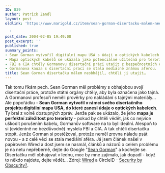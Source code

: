 ```yaml
---
ID: 839
author: Patrick Zandl
layout: post
oldlink: 'https://www.marigold.cz/item/sean-gorman-disertacku-malem-neobhajil-chteli-ji-utajit

  '
post_date: 2004-02-05 19:49:00
post_excerpt: ''
published: true
summary_points:
- Sean Gorman vytvořil digitální mapu USA s údaji o optických kabelech.
- Mapa optických kabelů se ukázala jako potenciálně užitečná pro teroristy.
- FBI a CIA chtěly Gormanovu disertační práci utajit z bezpečnostních důvodů.
- Gormanova kauza s disertační prací se stala mediálně známou aférou.
title: Sean Gorman disertačku málem neobhájil, chtěli ji utajit…
---
```


Tak tomu říkám pech. Sean Gorman měl problémy s obhajobou svojí disertační práce, protože státní orgány chtěly, aby byla označena jako tajná. A Gormanovi profesoři neměli prověrky pro nakládání s tajnými materiály... Ale popořádku - <STRONG>Sean Gorman vytvořil v rámci svého disertačního projektu digitální mapu USA, do které zanesl údaje o optických kabelech.</STRONG> Ty bral z volně dostupných zpráv. Jenže pak se ukázalo, že jeho <STRONG>mapa je perfektní záležitost pro teroristy</STRONG> - pokud by chtěli vědět, jak co nejvíce uškodit porušením kabelu, Gormanův software na to byl ideální. Alespoň to si (evidentně ne bezdůvodně) myslela FBI a CIA. A tak chtěli disertačku stopit. Jenže Gorman si postěžoval, protože neměl zrovna náladu psát novou - a z celé věci se stala mediální aféra. Já jsem článek našel v papírovém Wired a dost jsem se nasmál, článků a názorů o celém problému je na netu nepřeberně, dejte do Google "<A href="http://www.google.com/search?hl=en&amp;edition=us&amp;q=%22sean+gorman%22&amp;btnmeta%3Dsearch%3Dsearch=Search+the+Web" target=_blank>Sean Gorman</A>" a kochejte se. Disertačku měl obhajovat v lednu, moc by mne zajímalo, jak dopadl - když to někdo najdete, dejte vědět... Zdroj: <A href="http://www.wired.com/wired/archive/12.01/start.html?pg=10" target=_blank>Wired</A>&#160;a CircleID - <A href="http://www.circleid.com/article/452_0_1_0_C/" target=nw>Security by Obscurity?</A>.